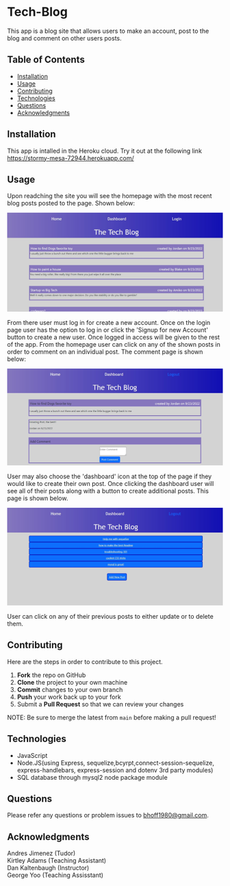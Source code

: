 # Tech-Blog
This app is a blog site that allows users to make an account, post to the blog and comment on other users posts.


## Table of Contents
- [Installation](#Installation)
- [Usage](#Usage)
- [Contributing](#Contributing)
- [Technologies](#Technologies)
- [Questions](#Questions)
- [Acknowledgments](#Acknowledgments)

## Installation
This app is intalled in the Heroku cloud. Try it out at the following link  
https://stormy-mesa-72944.herokuapp.com/

## Usage 
Upon readching the site you will see the homepage with the most recent blog posts posted to the page. Shown below:

<p align ="center">
<img src = "./public/images/home.jpg" alt = "homepage">
</p>

From there user must log in for create a new account. Once on the login page user has the option to log in or click the 'Signup for new Account' button to create a new user. Once logged in access will be given to the rest of the app. From the homepage user can click on any of the shown posts in order to comment on an individual post. The comment page is shown below:

<p align ="center">
<img src = "./public/images/comment.jpg" alt = "comment-page">
</p>

User may also choose the 'dashboard' icon at the top of the page if they would like to create their own post. Once clicking the dashboard user will see all of their posts along with a button to create additional posts. This page is shown below. 

<p align ="center">
<img src = "./public/images/dashboard.jpg" alt = "dashboard-page">
</p>

User can click on any of their previous posts to either update or to delete them. 

## Contributing 
Here are the steps in order to contribute to this project.
1. **Fork** the repo on GitHub
2. **Clone** the project to your own machine
3. **Commit** changes to your own branch
4. **Push** your work back up to your fork
5. Submit a **Pull Request** so that we can review your changes

NOTE: Be sure to merge the latest from `main` before making a pull request!


## Technologies
- JavaScript
- Node.JS(using Express, sequelize,bcyrpt,connect-session-sequelize, express-handlebars, express-session and dotenv 3rd party modules)
- SQL database through mysql2 node package module 

## Questions
Please refer any questions or problem issues to bhoff1980@gmail.com.

## Acknowledgments
Andres Jimenez (Tudor) <br>
Kirtley Adams (Teaching Assistant) <br>
Dan Kaltenbaugh (Instructor)<br>
George Yoo (Teaching Assisstant)
